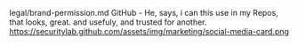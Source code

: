 legal/brand-permission.md
GitHub - He, says, i can this use in my Repos, that looks, great. and usefuly, and trusted for another.
https://securitylab.github.com/assets/img/marketing/social-media-card.png
